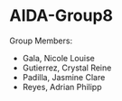 # AIDA-Group8 
Group Members: 
* Gala, Nicole Louise 
* Gutierrez, Crystal Reine
* Padilla, Jasmine Clare
* Reyes, Adrian Philipp
